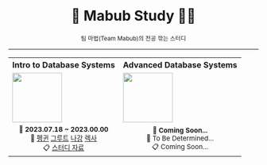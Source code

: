 <!-- PROJECT LOGO -->
<br />
<div align="center">
  <h1>🧙 Mabub Study 🧙‍♂️</h1>
  <small>팀 마법(Team Mabub)의 전공 깎는 스터디</small>
</div>

---

<table>
  <tr>
    <th style="text-align:center;">
      Intro to Database Systems
    </th>
    <th style="text-align:center;">
      Advanced Database Systems
    </th>
  </tr>
  <tr>
    <td style="align:center;">
      <a
        href="https://youtube.com/playlist?list=PLSE8ODhjZXjaKScG3l0nuOiDTTqpfnWFf"
      >
        <img
          height="100px"
          src="https://i.ytimg.com/vi/uikbtpVZS2s/hqdefault.jpg?sqp=-oaymwEXCNACELwBSFryq4qpAwkIARUAAIhCGAE=&rs=AOn4CLCmNpsniFx3BvtYZIkhV1a1O-CBvw"
        />
      </a>
    </td>
      <td style="align:center;">
        <a
          href="https://www.youtube.com/playlist?list=PLSE8ODhjZXjYzlLMbX3cR0sxWnRM7CLFn"
        >
          <img
            height="100px"
            src="https://i.ytimg.com/vi/LWS8LEQAUVc/hqdefault.jpg?sqp=-oaymwEXCNACELwBSFryq4qpAwkIARUAAIhCGAE=&rs=AOn4CLB5iXj7HpJt9ZRYj9lSk99lg1tnMQ"
          />
        </a>
    </td>
  </tr>
  <tr>
    <td style="text-align:center;">
      <div>
        <sup>
          <strong>
            📆 2023.07.18 ~ 2023.00.00
          </strong>
        </sup>
      </div>
      <div>
        <sup>
          👥 
          <a href="https://github.com/CoodingPenguin">펭귄</a>
          <a href="https://github.com/iamgroooooot">그루트</a>
          <a href="https://github.com/nagunt">나강</a>
          <a href="https://github.com/jonyejin">렉사</a>
        </sup>
      </div>
      <div>
        <sup>
          📋 
          <a href="./01-cmu-intro-to-database-systems">스터디 자료</a> 
        </sup>
      </div>
    </td>
    <td style="text-align:center;">
      <div>
        <sup>
          <strong>
            📆 Coming Soon...
          </strong>
        </sup>
      </div>
      <div>
        <sup>
          👥 To Be Determined...
        </sup>
      </div>
      <div>
        <sup>
          📋 Coming Soon...
        </sup>
      </div>
    </td>
  </tr>
</table>
